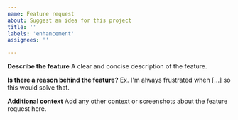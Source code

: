 ```yaml
---
name: Feature request
about: Suggest an idea for this project
title: ''
labels: 'enhancement'
assignees: ''

---
```


**Describe the feature**
A clear and concise description of the feature.

**Is there a reason behind the feature?**
Ex. I'm always frustrated when [...] so this would solve that.

**Additional context**
Add any other context or screenshots about the feature request here.
